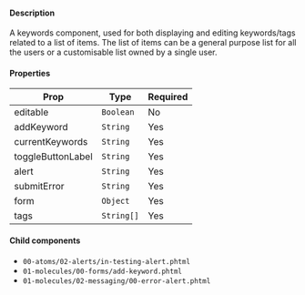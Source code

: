 #### Description

A keywords component, used for both displaying and editing keywords/tags related to a list of items. The list of items can be a general purpose list for all the users or a customisable list owned by a single user.

#### Properties

| Prop              | Type       | Required |
| ----------------- | ---------- | -------- |
| editable          | `Boolean`  | No       |
| addKeyword        | `String`   | Yes      |
| currentKeywords   | `String`   | Yes      |
| toggleButtonLabel | `String`   | Yes      |
| alert             | `String`   | Yes      |
| submitError       | `String`   | Yes      |
| form              | `Object`   | Yes      |
| tags              | `String[]` | Yes      |

#### Child components

- `00-atoms/02-alerts/in-testing-alert.phtml`
- `01-molecules/00-forms/add-keyword.phtml`
- `01-molecules/02-messaging/00-error-alert.phtml`
